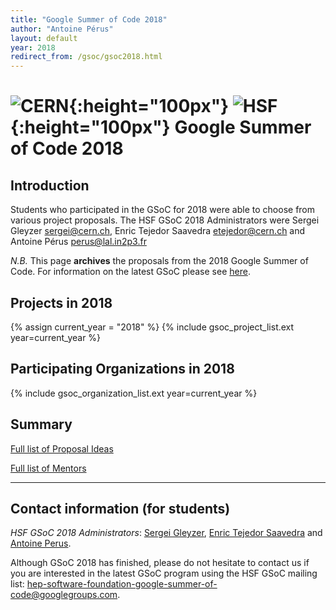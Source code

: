 ```yaml
---
title: "Google Summer of Code 2018"
author: "Antoine Pérus"
layout: default
year: 2018
redirect_from: /gsoc/gsoc2018.html
---
```


# ![CERN](/images/CERN-logo.jpg){:height="100px"} ![HSF](/images/hsf_logo_angled.png){:height="100px"} Google Summer of Code 2018

## Introduction

Students who participated in the GSoC for 2018 were able to choose from various project proposals.
The HSF GSoC 2018 Administrators were Sergei Gleyzer <a href="mailto:sergei@cern.ch">sergei@cern.ch</a>, Enric Tejedor Saavedra <a href="mailto:etejedor@cern.ch">etejedor@cern.ch</a> and Antoine Pérus <a href="mailto:perus@lal.in2p3.fr">perus@lal.in2p3.fr</a>

*N.B.* This page **archives** the proposals from the 2018 Google Summer of Code. For information on the latest
GSoC please see [here](/activities/gsoc.html).

## Projects in 2018

{% assign current_year = "2018" %}
{% include gsoc_project_list.ext year=current_year %}

## Participating Organizations in 2018

{% include gsoc_organization_list.ext year=current_year %}

## Summary

[Full list of Proposal Ideas](/gsoc/2018/summary.html)

[Full list of Mentors](/gsoc/2018/mentors.html)

---

## Contact information (for students)
*HSF GSoC 2018 Administrators*: [Sergei Gleyzer](mailto:sergei@cern.ch), [Enric Tejedor Saavedra](mailto:etejedor@cern.ch) and [Antoine Perus](mailto:perus@lal.in2p3.fr).

Although GSoC 2018 has finished, please do not hesitate to contact us if you are
interested in the latest GSoC program using the HSF GSoC mailing list: [hep-software-foundation-google-summer-of-code@googlegroups.com](mailto:hep-software-foundation-google-summer-of-code@googlegroups.com).
